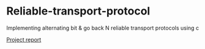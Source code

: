 # Reliable-transport-protocol
Implementing alternating bit & go back N reliable transport protocols using c

[Project report](project%20report%20Final.pdf)
